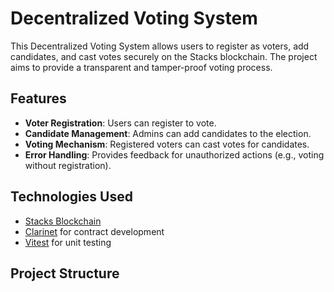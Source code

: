 # Decentralized Voting System

This Decentralized Voting System allows users to register as voters, add candidates, and cast votes securely on the Stacks blockchain. The project aims to provide a transparent and tamper-proof voting process.

## Features

- **Voter Registration**: Users can register to vote.
- **Candidate Management**: Admins can add candidates to the election.
- **Voting Mechanism**: Registered voters can cast votes for candidates.
- **Error Handling**: Provides feedback for unauthorized actions (e.g., voting without registration).

## Technologies Used

- [Stacks Blockchain](https://www.hiro.so/)
- [Clarinet](https://github.com/clarinet/clarinet) for contract development
- [Vitest](https://vitest.dev/) for unit testing

## Project Structure

